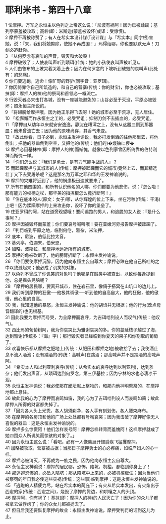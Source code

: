 # 耶利米书 - 第四十八章
  
 1 论摩押。万军之永恒主以色列之上帝这么说：「尼波有祸阿！因为已被蹂躏；基列亭蒙羞被攻取；高砦(即：米斯迦)蒙羞被毁坏(或译：受惊慌)。  
 2 摩押不再被称赞了；有人在希实本设计谋(『设计谋』与『希实本』同字根)害她，说：『来，我们将她剪除，使她不再成国！』玛得缅哪，你也要默默无声！刀剑必追赶你。  
 3 「从何罗念有哀叫的声音，毁灭和大破毁！  
 4 摩押破毁了；人使哀叫声听到琐珥(传统：她的小孩使哀叫声被听见)。  
 5 人们由鲁布的上坡哭着哭着上去；因为在何罗念的下坡听到破毁的哀叫声(此处有：的悲痛)。  
 6 你们要逃跑，逃命！像旷野的野驴(同字音：亚罗珥)。  
 7 你因倚靠你自己所筑造的，和自己的营寨(传统：你的财宝)，你也必被攻取；基抹(即：摩押人的神)他的祭司和首领必一概流亡。  
 8 行毁灭者必来击打各城，没有一座城能避免的；山谷必至于灭没，平原必被毁坏；照永恒主所说的。  
 9 「将翅膀给摩押哦，因为她正乐得飞去呀！她的城市必至于荒凉，无人居住。  
 10 「松懈懈而作永恒主之工的，必受咒诅；抑制刀剑不去插血的，必受咒诅。  
 11 「摩押自从幼年以来就安安逸逸，静淀在糟滓之上，没有从这器皿倒到那器皿；他未曾流亡去；因为他的原味尚存，其香气未变。  
 12 「故此你看，日子必到，永恒主发神谕说，我必打发倒酒的往他那里去，将他倒出；把他的器皿倒到空空，又把他的(传统：他们的)�熳铀に椤�  
 13 摩押必因基抹神(即：摩押人的神)而惭愧，就像以色列家曾因所倚靠的伯特利神而惭愧一样。  
 14 「你们怎么说：『我们是勇士，是有力气能争战的人』？  
 15 而蹂躏摩押与其城市的人(传统：摩押被蹂躏而它的城市)竟然上去，而其精选壮丁又下去受屠杀呢？这是那名为万军之耶和华的王发神谕说的。  
 16 摩押的灾难将近到了，他的祸患极迅速就要来了。  
 17 所有在他四围的，和所有认识他名的人哪，你们都要为他悲伤，说：『怎么啦！那有能力的权柄之杖，那华美的指挥棍怎么竟折断阿！』  
 18 「住在底本的人(原文：女子)哪，从你辉煌的位上下来，坐在污秽(传统：干渴)上吧！因为蹂躏摩押的上来攻击你，毁坏了你的堡垒了。  
 19 住亚罗珥的阿，站在道旁观望哦！要问逃跑的男人，和逃脱的女人说：『是什么事阿？』  
 20 摩押因被毁坏而蒙羞；你们要哀号喊叫哦！要在亚嫩河旁报告摩押被蹂躏了。  
 21 「判罚临到平原之地，临到何伦，雅杂，米法押，  
 22 底本，尼波，伯低比拉太音，  
 23 基列亭，伯迦末，伯米恩，  
 24 加略，波斯拉，和摩押地远近所有的城市。  
 25 摩押的角被砍断了，他的膀臂折断了：永恒主发神谕说。  
 26 「你们要使摩押沉醉，因为他向永恒主妄自尊大；摩押必跌在他自己所吐的之中以致溅起来；他必成了讥笑的对象。  
 27 以色列不曾成了你讥笑的对象吗？他哪是在贼类中被查出，以致你每逢提到他，总是摇头晃脑呢？  
 28 「摩押的居民哪，要离开城市，住在岩石里，像鸽子搭窝在山坑口的边儿上。  
 29 我们听到摩押的狂傲──他极其骄傲──听到他的自高自大，他的狂傲，他的傲慢，他心里的自高。  
 30 我，我知道他的暴怒，永恒主发神谕说：他的胡诌并无根据；他的行为(改点母音翻译的)也无根基。  
 31 因此我要为摩押而号哭，为全摩押而哀呼，为吉珥哈列设人而叹气(传统：他叹气)。  
 32 西比玛的葡萄树阿，我为你哀哭比为雅谢哀哭的多。你的蔓延枝子越过了海，达到雅谢(传统多：『海』字)；那行毁灭者已经临到你夏天的果子和你割取的葡萄了。  
 33 欢喜快乐都从摩押之肥地上(传统：从肥田和摩押之地)被收拾了去；我使酒止息不流入酒池；没有踹酒的(传统：高喊声)在踹酒；那高喊声并不是踹酒的高喊声阿。  
 34 「希实本人和以利亚利哀呼(传统：从希实本的哀呼达到以利亚利)，达到雅杂；他们发出声音，从琐珥达到何罗念，第三伊基拉；因为宁林的水也必凄凉干涸。  
 35 永恒主发神谕说：我必使那在邱坛献上祭物的，和那向他神明熏祭的，在摩押地都止息住。  
 36 故此我的心为了摩押而哀鸣如笛，我的心为了吉珥哈列设人而哀鸣如箫；故此摩押人所得的财富都失掉了。  
 37 「因为各人头上光秃，各人胡须剃净，各人手有刻划伤，各人腰束麻布。  
 38 在摩押的各房顶和他的广场上处处都有号啕哀哭；因为我击破了摩押好像无人喜悦的器皿：这是永恒主发神谕说的。  
 39 摩押多么惊慌阿！他们怎样哀号阿！摩押怎样转背而羞愧阿！这样摩押就成了她四围众人所讥笑而惊骇的对象了。」  
 40 因为永恒主这么说：「看吧，必有一人像鹰展开翅膀疾飞猛攫摩押。  
 41 加略被攻取，营寨被占据；当那日子摩押勇士的心必疼痛，如临产妇人的心一样。  
 42 摩押必被消灭，不再成为一族之民，因为他向永恒主妄自尊大。  
 43 永恒主发神谕说：摩押的居民哪，恐怖，陷坑，机槛，都临到你身上了！  
 44 那逃避恐怖的，必坠入陷坑；那从陷坑中上来的，必被机槛缠住；因为当他们被察罚的年日我必使这些灾祸(传统：这些事)临到摩押：这是永恒主发神谕说的。  
 45 「逃跑的人精疲力尽，站在希实本的荫庇下；有火从希实本发出，有火焰出于西宏的家(传统：西宏之间)，烧毁了摩押的鬓边，和哄嚷之人的头顶。  
 46 摩押阿，你有祸了！基抹(即：摩押人的神)的人民灭亡了！因为你的众儿子都被拿去做俘虏了；你的众女儿都被掳去了。  
 47 但日后我还要恢复摩押的故业：永恒主发神谕说。摩押受判罚的话到这儿为止。